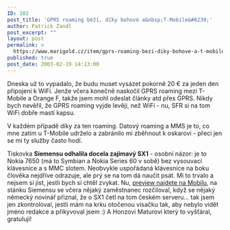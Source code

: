 ```yaml
---
ID: 102
post_title: 'GPRS roaming běží, díky bohové a&nbsp;T-Mobile&#8230;'
author: Patrick Zandl
post_excerpt: ""
layout: post
permalink: >
  https://www.marigold.cz/item/gprs-roaming-bezi-diky-bohove-a-t-mobile
published: true
post_date: 2003-02-19 14:13:00
---
```

<P>Dneska už to vypadalo, že budu muset vysázet pokorně 20 &#8364; za jeden den připojení k WiFi. Jenže včera konečně naskočil GPRS roaming mezi T-Mobile a Orange F, takže jsem mohl odeslat články atd přes GPRS. Nikdy bych nevěřil, že GPRS roaming vyjde levěji, než WiFi - nu, SFR si na tom WiFi dobře mastí kapsu. </P>
<P>V každém případě díky za ten roaming. Datový roaming a MMS je to, co mne zatím u T-Mobile udrželo a zabránilo mi zběhnout k oskarovi - přeci jen se mi ty služby často hodí. </P>
<P>Tiskovka <STRONG>Siemensu odhalila docela zajímavý SX1</STRONG> - osobní názor: je to Nokia 7650 (má to Symbian a Nokia Series 60 v sobě) bez vysouvací klávesnice a s MMC slotem. Neobvykle uspořádaná klávesnice na boku člověka nejdříve odrazuje, ale prý se na tom dá naučit psát. Mi to trvalo a nejsem si jist, jestli bych si chtěl zvykat. Nu, <A href="http://www.mobil.cz/mobilni_komunikace/mobilni_telefony/abecedni_prehled_mt/siemens/siemenssx1preview030219.html" target=_blank>preview najdete na Mobilu</A>, na stánku Siemensu se včera nějaký zaměstnanec rozčiloval, když se nějaký německý novinář přiznal, že o SX1 četl na tom českém serveru... tak jsem jen zkontroloval, jestli mám na krku otočenou visačku tak, aby nebylo vidět jméno redakce a přikyvoval jsem :) A Honzovi Maturovi který to vyšťáral, gratuluji!</P>